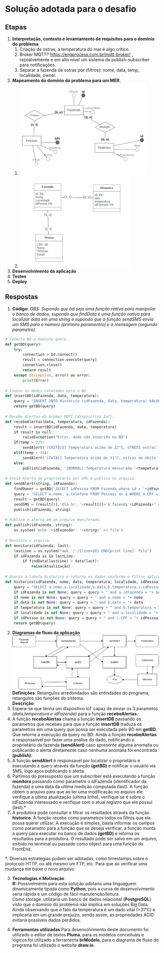 # Solução adotada para o desafio


## Etapas
1. __Interpretação, contexto e levantamento de requisitos para o domínio do problema__
    1. Criação de ostras, a temperatura do mar é algo crítico.
    1. Broker MQTT? https://engprocess.com.br/mqtt-broker/ , razoalvemente e em alto nível um sistema de publish-subscriber para notificações.
    1. Separar a fazenda de ostras por (filtros): nome, data, temp, localidade, owner.
1. __Mapeamento do domínio do problema para um MER.__
    1. ![Mapeamento Conceitual](images/modelo-conceitual.png)
    1. ![Mapemaneto Lógico](images/modelo-logico.png)
1. __Desenvolvimento da aplicação__
1. __Testes__
1. __Deploy__

## Respostas
1. __Código:__ _OBS: Supondo que bd seja uma função nativa para manipular o banco de dados, supondo que findData é uma função nativa para localizar data em uma string e supondo que a função sendSMS envia um SMS para o número (primeiro paramentro) e a mensagem (segundo parametro)._
```python
# Conecta BD e executa query.
def getBD(query):
    try:
        connection = bd.connect()
        result = connection.execute(query)
        connection.close()
        return result
    except (Exception, error) as error:
        print(Error)

# Insere os dados coletados para o BD.
def insertBD(idFazenda, data, temperatura):
    query = "INSERT INTO Historico (idFazenda, data, temperatura) VALUES (idFazenda, data, temperatura)"
    return getBD(query)
        
# Recebe Alertas do broker MQTT (dispositivo IoT).
def recebeAlertas(data, temperatura, idFazenda):
    result = insertBD(idFazenda, data, temperatura)
    if result is null:
        raiseException("Error, dado não inserido no BD")
    if(temp > 22):
        sendAlert('[CRITÍCO] Temperatura acima de 22°C, STRESS ostras', idFazenda)
    elif(temp > 31):
        sendAlert('[FATAL] Temperatura acima de 31°C, ostras em óbito', idFazenda)
    else:
        publish(idFazenda, '[NORMAL] Temperatura mensurada '+tempetura+'°C')

# Envia Alerta ao proprietário por SMS e publica no arquivo.        
def sendAlert(string, idFazenda):
    findOwner = getBD('SELECT idPessoa FROM Fazenda where id = '+idFazenda)
    query = 'SELECT a.nome, a.telefone FROM Pessoas as a WHERE a.CPF = '+findOwner+'"'
    result = getBD(query)
    sendSMS = (result[1],'Olá Sr. '+result[0]+'A fazenda'+idFazenda+' está com o seguinte alerta: '+string)
    publish(idFazenda, string)

# Publica o alerta em um arquivo monitorado.
def publish(idFazenda, string):
    os.system('echo '+idFazenda+' '+string+' >> file')

# Monitora o arquivo.
def monitora(idFazenda, last):
    lastLine = os.system("awk '/./{line=$0} END{print line}' file")
    if idFazenda is in lastLine:
        if findData(lastLine) > data(last):
            raise(Atualização)

# Acessa a tabela historico e retorna os dados conforme o filtro aplicado.
def historico(idFazenda, nome, data, temperatura, localidade, idPessoa)
    query = "SELECT a.nome,a.localidade,b.data,b.temperatura,c.idPessoa FROM Fazenda as a, Historico as b, Pessoa as c WHERE a.id = b.idFazenda and a.idPessoa = c.CPF"
    if idFazenda is not None: query = query + " and a.idFazenda = "+ idFazenda
    if nome is not None: query = query + " and a.nome = "+ nome
    if data is not None: query = query + " and b.data = "+ data
    if temperatura is not None: query = query + " and b.temperatura = "+ temperatura
    if localidade is not None: query = query + " and a.localidade = "+ localidade
    if idPessoa is not None: query = query + " and c.CPF = "+ idPessoa
    return getBD(query)
```

2. __Diagramas de fluxo da aplicação__
![Diagram de Fluxo do programa](images/Diagrama-Fluxo.png)
__Definições__: Retangulos arredondados são entindades do programa, retangulos são funções do sistema.  
__Descrição__: 
1. Espera-se que tenha um dispositivo IoT capaz de enviar os 3 parametos _(data,temperatura e idFazenda)_ para a função __recebeAlertas__.
1. A função __recebeAlertas__ chama a função __insertDB__ passando os parametros que recebeu para que a função __insertDB__ traduza os parametros em uma query que possa ser executada pelo BD em __getBD__. Que retorna a execução da query no BD. Ainda a função __recebeAlertas__ é responsanvél por fazer uma análise do dado, notificando o proprietário da fazenda __(sendAlert)__ caso apresente alguma anomalia ou publicando o alerta diretamente caso nenhuma anomalia foi encontrada __(publish)__.
1. A função __sendAlert__ é responsavel por localizar o proprietário e executando a query através da função __(getBD)__ e notificar o usuário via SMS, logo apos publicando o alerta.
1. Partimos do pressuposto que um subscriber está executando a função __monitora__ passando como parametro o idFazenda (identificador da fazenda) e uma data da ultima medição computada (last). A função obtem o arquivo  para que ao ter uma modificação no arquivo ele verifique a ultima atualização (ultima linha), verifique se é sobre o idFazenda interessado e verifique com o atual registro que ele possui (last).*
1. A produtora pode consultar e filtrar os resultados através da função __historico__. A função recebe como parametros todos os filtros que ela possa querer utilizar. A execução é simples, basta informar os campos como parametro para a função que se deseja verificar, a função monta a query para executar no banco de dados __(getBD)__ e retorna os resultados para a produtora. O resultado pode ser salvo em um arquivo, exibido no terminal ou passado como object para uma função do FrontEnd.

*: Diversas estratégias podem ser adotadas, como timestamps sobre o protocolo HTTP, ou até mesmo um FTP, etc. Para que ao verificar uma mudança ele baixe o novo arquivo. 

3. __Tecnologias e Motivação__  
__R:__ Possivelmente para esta solução adotaria uma linguaguem dinamicamente tipada como __Python__, pois a curva de desenvolvimento seria rápida e um código de fácil manutenção/leitura.  
Como storage. utilizaria um banco de dados relacional (__PostgreSQL__) visto que o domínio do problema não implica em soluções Big Data. Ainda observando que o fato da temperatura é um dado vital (>31°C) e implicaria em um grande prejuizo, sendo assim, as propriedades ACID evitaria possíveis dados perdidos. 

4. __Ferramentas utilizadas__
Para desenvolvimento deste documento foi utilizado o editor de textos __Pluma__, para os modelos conceituais e lógicos foi utilizado a ferramenta __brModelo__, para o diagrama de fluxo do programa foi utilizado o website __draw.io__.
